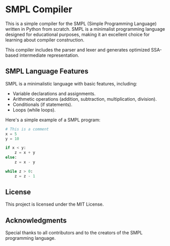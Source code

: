 # SMPL Compiler

This is a simple compiler for the SMPL (Simple Programming Language) written in Python from scratch. SMPL is a minimalist programming language designed for educational purposes, making it an excellent choice for learning about compiler construction.

This compiler includes the parser and lexer and generates optimized SSA-based intermediate representation.

## SMPL Language Features

SMPL is a minimalistic language with basic features, including:

- Variable declarations and assignments.
- Arithmetic operations (addition, subtraction, multiplication, division).
- Conditionals (if statements).
- Loops (while loops).

Here's a simple example of a SMPL program:

```python
# This is a comment
x = 5
y = 10

if x < y:
    z = x + y
else:
    z = x - y

while z > 0:
    z = z - 1
```

## License

This project is licensed under the MIT License.

## Acknowledgments

Special thanks to all contributors and to the creators of the SMPL programming language.
